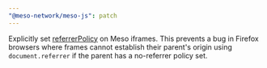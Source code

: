 ```yaml
---
"@meso-network/meso-js": patch
---
```


Explicitly set [referrerPolicy](https://developer.mozilla.org/en-US/docs/Web/API/HTMLIFrameElement/referrerPolicy) on Meso iframes. This prevents a bug in Firefox browsers where frames cannot establish their parent's origin using `document.referrer` if the parent has a no-referrer policy set.
